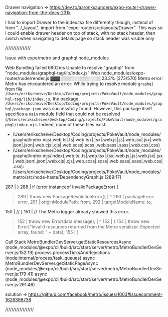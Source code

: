 Drawer navigation => https://dev.to/aaronksaunders/expo-router-drawer-navigation-from-the-docs-231k

I had to import Drawer to the index.tsx file differently though, instead of from "../_layout", import from "expo-router/src/layouts/Drawer". This was so i could enable drawer header on top of stack, with no stack header, then switch when navigating to details page so stack header was visible only

////////////////

Issue with expo/metro and graphql node_modules

Web Bundling failed 6902ms
Unable to resolve "graphql" from "node_modules/graphql-tag/lib/index.js"
Web node_modules/expo-router/node/render.js ▓▓▓░░░░░░░░░░░░░ 23.3% (273/570)
Metro error: Metro has encountered an error: While trying to resolve module `graphql` from file `/Users/erikscheive/Desktop/Coding/projects/PokeVault/node_modules/graphql-tag/lib/index.js`, the package `/Users/erikscheive/Desktop/Coding/projects/PokeVault/node_modules/graphql/package.json` was successfully found. However, this package itself specifies a `main` module field that could not be resolved (`/Users/erikscheive/Desktop/Coding/projects/PokeVault/node_modules/graphql/index.mjs`. Indeed, none of these files exist:

  * /Users/erikscheive/Desktop/Coding/projects/PokeVault/node_modules/graphql/index.mjs(.web.ts|.ts|.web.tsx|.tsx|.web.js|.js|.web.jsx|.jsx|.web.json|.json|.web.cjs|.cjs|.web.scss|.scss|.web.sass|.sass|.web.css|.css)
  * /Users/erikscheive/Desktop/Coding/projects/PokeVault/node_modules/graphql/index.mjs/index(.web.ts|.ts|.web.tsx|.tsx|.web.js|.js|.web.jsx|.jsx|.web.json|.json|.web.cjs|.cjs|.web.scss|.scss|.web.sass|.sass|.web.css|.css): /Users/erikscheive/Desktop/Coding/projects/PokeVault/node_modules/metro/src/node-haste/DependencyGraph.js (289:17)

  287 |         }
  288 |         if (error instanceof InvalidPackageError) {
> 289 |           throw new PackageResolutionError({
      |                 ^
  290 |             packageError: error,
  291 |             originModulePath: from,
  292 |             targetModuleName: to,

  150 |             // }
  151 |             // The Metro logger already showed this error.
> 152 |             throw new Error(data.message);
      |                   ^
  153 |         }
  154 |         throw new Error("Invalid resources returned from the Metro serializer. Expected array, found: " + data);
  155 |     }

Call Stack
  MetroBundlerDevServer.getStaticResourcesAsync (node_modules/@expo/cli/build/src/start/server/metro/MetroBundlerDevServer.js:152:19)
  process.processTicksAndRejections (node:internal/process/task_queues)
  async MetroBundlerDevServer.getStaticPageAsync (node_modules/@expo/cli/build/src/start/server/metro/MetroBundlerDevServer.js:179:41)
  async (node_modules/@expo/cli/build/src/start/server/metro/MetroBundlerDevServer.js:291:46)

solution => https://github.com/facebook/metro/issues/1003#issuecomment-1626398738

//////////////////